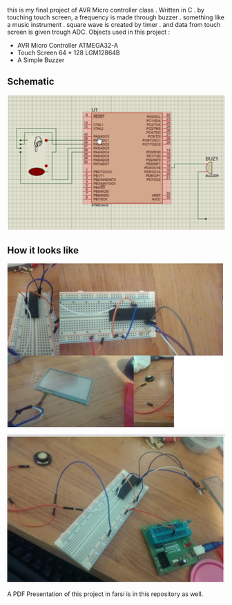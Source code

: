 this is my final project of AVR Micro controller class . Written in C . by touching touch screen, a frequency is made through buzzer . something like a music instrument .
square wave is created by timer . and data from touch screen is given trough ADC.
Objects used in this project :
* AVR Micro Controller ATMEGA32-A
* Touch Screen 64 * 128 LGM12864B
* A Simple Buzzer

## Schematic

![](https://github.com/lrhm/AVR-Square-Wave-Generation-and-Touch-Screen/raw/master/Screenshot%20from%202016-09-24%2001-00-40.png)

## How it looks like
![](https://github.com/lrhm/AVR-Square-Wave-Generation-and-Touch-Screen/blob/master/Screenshot%20from%202016-09-24%2001-00-59.png?raw=true)

![](https://github.com/lrhm/AVR-Square-Wave-Generation-and-Touch-Screen/blob/master/Screenshot%20from%202016-09-24%2001-00-23.png?raw=true)

A PDF Presentation of this project in farsi is in this repository as well.
